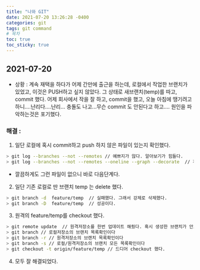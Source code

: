 ```yaml
---
title: "나와 GIT"
date: 2021-07-20 13:26:28 -0400
categories: git
tags: git command
# 목차
toc: true  
toc_sticky: true
---
```

## 2021-07-20

- 상황 : 계속 재택을 하다가 어제 간만에 출근을 하는데, 로컬에서 작업한 브랜치가 있었고, 이것은 PUSH하고 싶지 않았다. 그 상태로 새브랜치(temp)를 따고, commit 했다. 어제 회사에서 작을 잘 하고,  commit을 했고, 오늘 아침에 땡기려고 하니....난리다....난리... 충돌도 나고...무슨 commit 도 안된다고 하고.... 원인을 파악하는것은 포기했다.
### 해결 :
1. 일단 로컬에 혹시 commit하고 push 하지 않은 파일이 있는지 확인했다.
```bash
> git log --branches --not --remotes // 예쁘지가 않다. 알아보기가 힘들다.
> git log --branches --not --remotes --oneline --graph --decorate  // 휴..겨우 읽고 싶은 마음이 생겼다. 
```
- 깔끔하게도 그런 파일이 없으니 바로 다음단계다.
2. 일단 기존 로컬로 딴 브랜치 temp 는 delete 했다.
```bash
> git branch -d  feature/temp  // 실패했다. 그래서 강제로 삭제했다.
> git branch -D  feature/temp  // 성공이다.
```
3. 원격의 feature/temp를 checkout 했다.
```bash
> git remote update  // 원격저장소를 한번 업데이트 해줬다. 혹시 생성한 브랜치가 안보이면 함 해주면 보일것이다.
> git branch // 로컬저장소의 브랜치 목록확인이다
> git branch -r // 원격저장소의 브랜치 목록확인이다
> git branch -s // 로컬/원격저장소의 브랜치 모든 목록확인이다
> git checkout -t origin/feature/temp // 드디어 checkout 했다.
```
4. 모두 잘 해결되었다. 

